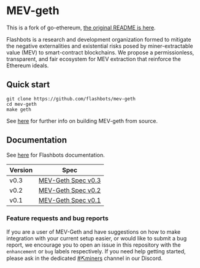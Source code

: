 # MEV-geth

This is a fork of go-ethereum, [the original README is here](README.original.md).

Flashbots is a research and development organization formed to mitigate the negative externalities and existential risks posed by miner-extractable value (MEV) to smart-contract blockchains. We propose a permissionless, transparent, and fair ecosystem for MEV extraction that reinforce the Ethereum ideals.

## Quick start

```
git clone https://github.com/flashbots/mev-geth
cd mev-geth
make geth
```

See [here](https://geth.ethereum.org/docs/install-and-build/installing-geth#build-go-ethereum-from-source-code) for further info on building MEV-geth from source.

## Documentation

See [here](https://docs.flashbots.net) for Flashbots documentation.

| Version | Spec                                                                                        |
| ------- | ------------------------------------------------------------------------------------------- |
| v0.3    | [MEV-Geth Spec v0.3](https://docs.flashbots.net/flashbots-auction/miners/mev-geth-spec/v03) |
| v0.2    | [MEV-Geth Spec v0.2](https://docs.flashbots.net/flashbots-auction/miners/mev-geth-spec/v02) |
| v0.1    | [MEV-Geth Spec v0.1](https://docs.flashbots.net/flashbots-auction/miners/mev-geth-spec/v01) |

### Feature requests and bug reports

If you are a user of MEV-Geth and have suggestions on how to make integration with your current setup easier, or would like to submit a bug report, we encourage you to open an issue in this repository with the `enhancement` or `bug` labels respectively. If you need help getting started, please ask in the dedicated [#⛏️miners](https://discord.gg/rcgADN9qFX) channel in our Discord.
